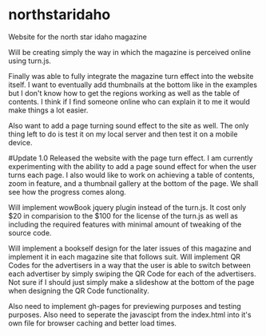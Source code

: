 # northstaridaho
Website for the north star idaho magazine

Will be creating simply the way in which the magazine is perceived online using turn.js.

Finally was able to fully integrate the magazine turn effect into the website itself. I want to eventually add thumbnails at the bottom like in the examples but I don't know how to get the regions working as well as the table of contents. I think if I find someone online who can explain it to me it would make things a lot easier. 

Also want to add a page turning sound effect to the site as well. The only thing left to do is test it on my local server and then test it on a mobile device. 

#Update 1.0
Released the website with the page turn effect. I am currently experimenting with the ability to add a page sound effect for when the user turns each page. I also would like to work on achieving a table of contents, zoom in feature, and a thumbnail gallery at the bottom of the page. We shall see how the progress comes along. 

Will implement wowBook jquery plugin instead of the turn.js. It cost only $20 in comparision to the $100 for the license of the turn.js as well as including the required features with minimal amount of tweaking of the source code. 

Will implement a bookself design for the later issues of this magazine and implement it in each magazine site that follows suit. 
Will implement QR Codes for the advertisers in a way that the user is able to switch between each advertiser by simply swiping the QR Code for each of the advertisers. Not sure if I should just simply make a slideshow at the bottom of the page when designing the QR Code functionality. 

Also need to implement gh-pages for previewing purposes and testing purposes. Also need to seperate the javascipt from the index.html into it's own file for browser caching and better load times. 
